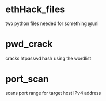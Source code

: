 # ethHack_files
two python files needed for something @uni

# pwd_crack
cracks htpasswd hash using the wordlist

# port_scan
scans port range for target host IPv4 address
